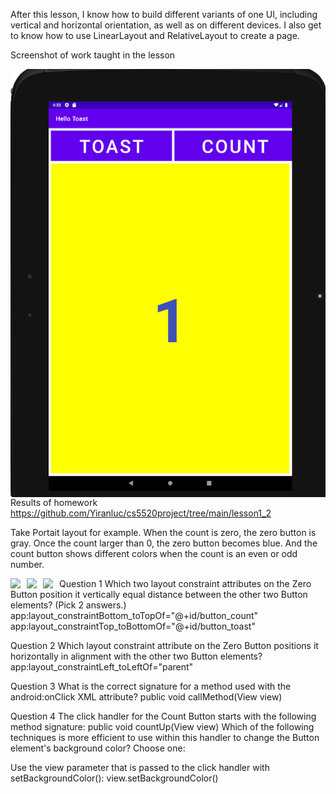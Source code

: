 After this lesson, I know how to build different variants of one UI, including vertical and horizontal orientation, as well as on different devices. I also get to know how to use LinearLayout and RelativeLayout to create a page.

Screenshot of work taught in the lesson 

<img src="pictures/assignment_1.3_1.png"
     style="float: left; margin-right: 10px;" />
<!-- ![picture1](pictures/assignment_1.3_1.png) -->

Results of homework
https://github.com/Yiranluc/cs5520project/tree/main/lesson1_2

Take Portait layout for example. When the count is zero, the zero button is gray. Once the count larger than 0, the zero button becomes blue. And the count button shows different colors when the count is an even or odd number.

<img src="https://github.com/Yiranluc/cs5520project/blob/gh-pages/_posts/pictures/assignment_1.3_2.png"
     style="float: left; margin-right: 10px;" />
<!-- ![picture2](pictures/assignment_1.3_2.png) -->

<img src="https://github.com/Yiranluc/cs5520project/blob/gh-pages/_posts/pictures/assignment_1.3_3.png"
     style="float: left; margin-right: 10px;" />
<!-- ![picture3](pictures/assignment_1.3_3.png) -->

<img src="https://github.com/Yiranluc/cs5520project/blob/gh-pages/_posts/pictures/assignment_1.3_4.png"
     style="float: left; margin-right: 10px;" />
<!-- ![picture4](pictures/assignment_1.3_4.png) -->




Question 1
Which two layout constraint attributes on the Zero Button position it vertically equal distance between the other two Button elements? (Pick 2 answers.)
app:layout_constraintBottom_toTopOf="@+id/button_count"
app:layout_constraintTop_toBottomOf="@+id/button_toast"


Question 2
Which layout constraint attribute on the Zero Button positions it horizontally in alignment with the other two Button elements?
app:layout_constraintLeft_toLeftOf="parent"


Question 3
What is the correct signature for a method used with the android:onClick XML attribute?
public void callMethod(View view)


Question 4
The click handler for the Count Button starts with the following method signature:
public void countUp(View view)
Which of the following techniques is more efficient to use within this handler to change the Button element's background color? Choose one:

Use the view parameter that is passed to the click handler with setBackgroundColor(): view.setBackgroundColor()
